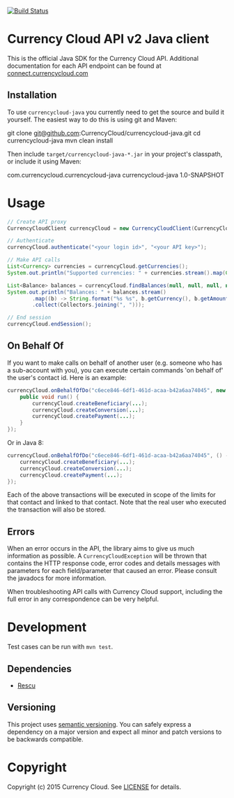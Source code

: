 [![Build Status](https://travis-ci.org/CurrencyCloud/currencycloud-java.png?branch=master)](https://travis-ci.org/CurrencyCloud/currencycloud-java)

# Currency Cloud API v2 Java client

This is the official Java SDK for the Currency Cloud API. Additional documentation 
for each API endpoint can be found at [connect.currencycloud.com][connect]

## Installation

To use `currencycloud-java` you currently need to get the source and build it yourself. The easiest way to do this
is using git and Maven:

   git clone git@github.com:CurrencyCloud/currencycloud-java.git
   cd currencycloud-java
   mvn clean install

Then include `target/currencycloud-java-*.jar` in your project's classpath, or include it using Maven:

  <dependency>
    <groupId>com.currencycloud.currencycloud-java</groupId>
    <artifactId>currencycloud-java</artifactId>
    <version>1.0-SNAPSHOT</version>
  </dependency>

# Usage

```java
// Create API proxy
CurrencyCloudClient currencyCloud = new CurrencyCloudClient(CurrencyCloudClient.Environment.demo);

// Authenticate
currencyCloud.authenticate("<your login id>", "<your API key>");

// Make API calls
List<Currency> currencies = currencyCloud.getCurrencies();
System.out.println("Supported currencies: " + currencies.stream().map(Currency::getCode).collect(Collectors.joining(", ")));

List<Balance> balances = currencyCloud.findBalances(null, null, null, null).getBalances();
System.out.println("Balances: " + balances.stream()
        .map((b) -> String.format("%s %s", b.getCurrency(), b.getAmount()))
        .collect(Collectors.joining(", ")));

// End session
currencyCloud.endSession();
```

## On Behalf Of
If you want to make calls on behalf of another user (e.g. someone who has a sub-account with you), you 
can execute certain commands 'on behalf of' the user's contact id. Here is an example:

```java
currencyCloud.onBehalfOfDo("c6ece846-6df1-461d-acaa-b42a6aa74045", new Runnable() {
    public void run() {
        currencyCloud.createBeneficiary(...);
        currencyCloud.createConversion(...);
        currencyCloud.createPayment(...);
    }
});
```

Or in Java 8:

```java
currencyCloud.onBehalfOfDo("c6ece846-6df1-461d-acaa-b42a6aa74045", () -> {
    currencyCloud.createBeneficiary(...);
    currencyCloud.createConversion(...);
    currencyCloud.createPayment(...);
});

```

Each of the above transactions will be executed in scope of the limits for that contact and linked to that contact. Note
that the real user who executed the transaction will also be stored.


## Errors

When an error occurs in the API, the library aims to give us much information
as possible. A `CurrencyCloudException` will be thrown that contains the HTTP response
code, error codes and details messages with parameters for each field/parameter
that caused an error. Please consult the javadocs for more information.

When troubleshooting API calls with Currency Cloud support, including the full
error in any correspondence can be very helpful.

# Development

Test cases can be run with `mvn test`. 

## Dependencies
* [Rescu][rescu]

## Versioning

This project uses [semantic versioning][semver]. You can safely
express a dependency on a major version and expect all minor and patch versions
to be backwards compatible.

# Copyright

Copyright (c) 2015 Currency Cloud. See [LICENSE][license] for details.



[connect]:   https://connect.currencycloud.com/documentation/getting-started/introduction
[travis]:    https://travis-ci.org/CurrencyCloud/currencycloud-java
[rescu]:     https://github.com/mmazi/rescu
[semver]:    http://semver.org/
[license]:   LICENSE.md
